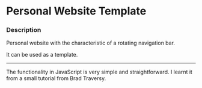 # Personal Website Template

### Description

Personal website with the characteristic of a rotating navigation bar.

It can be used as a template.

---

The functionality in JavaScript is very simple and straightforward.
I learnt it from a small tutorial from Brad Traversy.